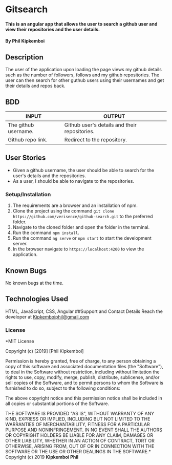 # Gitsearch
#### This is an angular app that allows the user to search a github user and view their repositories and the user details.
#### By **Phil Kipkemboi**
## Description
The user of the application upon loading the page views my github details such as the number of followers, follows and my github repositories. The user can then search for other guthub users using their usernames and get their details and repos back.

## BDD
| INPUT                | OUTPUT                                        |
|----------------------|-----------------------------------------------|
| The github username. | Github user's details and their repositories. |
| Github repo link.    | Redirect to the repository.                   |

## User Stories
* Given a github username, the user should be able to search for the user's details and the repositories.
* As a user, I should be able to navigate to the repositories.

### Setup/Installation
1. The requirements are a browser and an installation of npm.
2. Clone the project using the command `git clone https://github.com/verisence/github-search.git` to the preferred folder.
3. Navigate to the cloned folder and open the folder in the terminal.
4. Run the command `npm install`.
5. Run the command `ng serve` or `npm start` to start the development server.
6. In the browser navigate to `https://localhost:4200` to view the application.

## Known Bugs
No known bugs at the time.
## Technologies Used
HTML, JavaScript, CSS, Angular
##Support and Contact Details
Reach the developer at Kipkemboiphil@gmail.com

### License

*MIT License

Copyright (c) [2019] [Phil Kipkemboi]

Permission is hereby granted, free of charge, to any person obtaining a copy
of this software and associated documentation files (the "Software"), to deal
in the Software without restriction, including without limitation the rights
to use, copy, modify, merge, publish, distribute, sublicense, and/or sell
copies of the Software, and to permit persons to whom the Software is
furnished to do so, subject to the following conditions:

The above copyright notice and this permission notice shall be included in all
copies or substantial portions of the Software.

THE SOFTWARE IS PROVIDED "AS IS", WITHOUT WARRANTY OF ANY KIND, EXPRESS OR
IMPLIED, INCLUDING BUT NOT LIMITED TO THE WARRANTIES OF MERCHANTABILITY,
FITNESS FOR A PARTICULAR PURPOSE AND NONINFRINGEMENT. IN NO EVENT SHALL THE
AUTHORS OR COPYRIGHT HOLDERS BE LIABLE FOR ANY CLAIM, DAMAGES OR OTHER
LIABILITY, WHETHER IN AN ACTION OF CONTRACT, TORT OR OTHERWISE, ARISING FROM,
OUT OF OR IN CONNECTION WITH THE SOFTWARE OR THE USE OR OTHER DEALINGS IN THE
SOFTWARE.*
Copyright (c) 2019 **Kipkemboi Phil**
